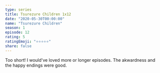 ```yaml
---
type: series
title: Tsurezure Children 1x12
date: "2020-05-30T00:00:00"
name: "Tsurezure Children"
season: 1
episode: 12
rating: 5
ratingEmoji: "⭐️⭐️⭐️⭐️⭐️"
share: false
---
```


Too short! I would've loved more or longer episodes. The akwardness and the happy endings were good.
